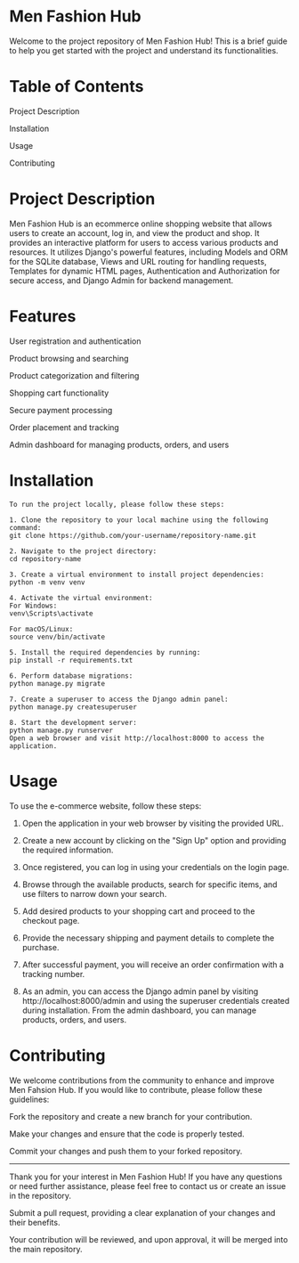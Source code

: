 # Men Fashion Hub
Welcome to the project repository of Men Fashion Hub! This is a brief guide to help you get started with the project and understand its functionalities.

# Table of Contents
Project Description

Installation

Usage

Contributing

# Project Description

Men Fashion Hub is an ecommerce online shopping website that allows users to create an account, log in, and view the product and shop. It provides an interactive platform for users to access various products and resources. It utilizes Django's powerful features, including Models and ORM for the SQLite database, Views and URL routing for handling requests, Templates for dynamic HTML pages, Authentication and Authorization for secure access, and Django Admin for backend management.

# Features
User registration and authentication

Product browsing and searching

Product categorization and filtering

Shopping cart functionality

Secure payment processing

Order placement and tracking

Admin dashboard for managing products, orders, and users

# Installation
```
To run the project locally, please follow these steps:

1. Clone the repository to your local machine using the following command:
git clone https://github.com/your-username/repository-name.git

2. Navigate to the project directory:
cd repository-name

3. Create a virtual environment to install project dependencies:
python -m venv venv

4. Activate the virtual environment:
For Windows:
venv\Scripts\activate

For macOS/Linux:
source venv/bin/activate

5. Install the required dependencies by running:
pip install -r requirements.txt

6. Perform database migrations:
python manage.py migrate

7. Create a superuser to access the Django admin panel:
python manage.py createsuperuser

8. Start the development server:
python manage.py runserver
Open a web browser and visit http://localhost:8000 to access the application.
```

# Usage
To use the e-commerce website, follow these steps:

1. Open the application in your web browser by visiting the provided URL.

2. Create a new account by clicking on the "Sign Up" option and providing the required information.

3. Once registered, you can log in using your credentials on the login page.

4. Browse through the available products, search for specific items, and use filters to narrow down your search.

5. Add desired products to your shopping cart and proceed to the checkout page.

6. Provide the necessary shipping and payment details to complete the purchase.

7. After successful payment, you will receive an order confirmation with a tracking number.

8. As an admin, you can access the Django admin panel by visiting http://localhost:8000/admin and using the superuser credentials created during installation. From the admin dashboard, you can manage products, orders, and users.

# Contributing
We welcome contributions from the community to enhance and improve Men Fahsion Hub. If you would like to contribute, please follow these guidelines:

Fork the repository and create a new branch for your contribution.

Make your changes and ensure that the code is properly tested.

Commit your changes and push them to your forked repository.


--------------------------------------------------------------------------
Thank you for your interest in Men Fashion Hub! 
If you have any questions or need further assistance, please feel free to contact us or create an issue in the repository.

Submit a pull request, providing a clear explanation of your changes and their benefits.

Your contribution will be reviewed, and upon approval, it will be merged into the main repository.
